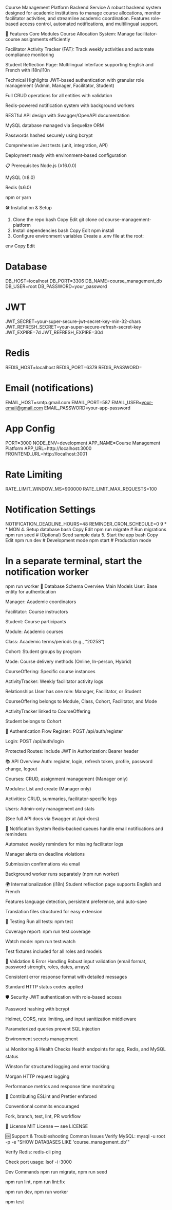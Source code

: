 Course Management Platform Backend Service
A robust backend system designed for academic institutions to manage course allocations, monitor facilitator activities, and streamline academic coordination. Features role-based access control, automated notifications, and multilingual support.

🚀 Features
Core Modules
Course Allocation System: Manage facilitator-course assignments efficiently

Facilitator Activity Tracker (FAT): Track weekly activities and automate compliance monitoring

Student Reflection Page: Multilingual interface supporting English and French with i18n/l10n

Technical Highlights
JWT-based authentication with granular role management (Admin, Manager, Facilitator, Student)

Full CRUD operations for all entities with validation

Redis-powered notification system with background workers

RESTful API design with Swagger/OpenAPI documentation

MySQL database managed via Sequelize ORM

Passwords hashed securely using bcrypt

Comprehensive Jest tests (unit, integration, API)

Deployment ready with environment-based configuration

📋 Prerequisites
Node.js (≥16.0.0)

MySQL (≥8.0)

Redis (≥6.0)

npm or yarn

🛠 Installation & Setup
1. Clone the repo
bash
Copy
Edit
git clone <repository-url>
cd course-management-platform
2. Install dependencies
bash
Copy
Edit
npm install
3. Configure environment variables
Create a .env file at the root:

env
Copy
Edit
# Database
DB_HOST=localhost
DB_PORT=3306
DB_NAME=course_management_db
DB_USER=root
DB_PASSWORD=your_password

# JWT
JWT_SECRET=your-super-secure-jwt-secret-key-min-32-chars
JWT_REFRESH_SECRET=your-super-secure-refresh-secret-key
JWT_EXPIRE=7d
JWT_REFRESH_EXPIRE=30d

# Redis
REDIS_HOST=localhost
REDIS_PORT=6379
REDIS_PASSWORD=

# Email (notifications)
EMAIL_HOST=smtp.gmail.com
EMAIL_PORT=587
EMAIL_USER=your-email@gmail.com
EMAIL_PASSWORD=your-app-password

# App Config
PORT=3000
NODE_ENV=development
APP_NAME=Course Management Platform
APP_URL=http://localhost:3000
FRONTEND_URL=http://localhost:3001

# Rate Limiting
RATE_LIMIT_WINDOW_MS=900000
RATE_LIMIT_MAX_REQUESTS=100

# Notification Settings
NOTIFICATION_DEADLINE_HOURS=48
REMINDER_CRON_SCHEDULE=0 9 * * MON
4. Setup database
bash
Copy
Edit
npm run migrate         # Run migrations
npm run seed            # (Optional) Seed sample data
5. Start the app
bash
Copy
Edit
npm run dev             # Development mode
npm start               # Production mode

# In a separate terminal, start the notification worker
npm run worker
📖 Database Schema Overview
Main Models
User: Base entity for authentication

Manager: Academic coordinators

Facilitator: Course instructors

Student: Course participants

Module: Academic courses

Class: Academic terms/periods (e.g., “2025S”)

Cohort: Student groups by program

Mode: Course delivery methods (Online, In-person, Hybrid)

CourseOffering: Specific course instances

ActivityTracker: Weekly facilitator activity logs

Relationships
User has one role: Manager, Facilitator, or Student

CourseOffering belongs to Module, Class, Cohort, Facilitator, and Mode

ActivityTracker linked to CourseOffering

Student belongs to Cohort

🔐 Authentication Flow
Register: POST /api/auth/register

Login: POST /api/auth/login

Protected Routes: Include JWT in Authorization: Bearer <token> header

📚 API Overview
Auth: register, login, refresh token, profile, password change, logout

Courses: CRUD, assignment management (Manager only)

Modules: List and create (Manager only)

Activities: CRUD, summaries, facilitator-specific logs

Users: Admin-only management and stats

(See full API docs via Swagger at /api-docs)

🔔 Notification System
Redis-backed queues handle email notifications and reminders

Automated weekly reminders for missing facilitator logs

Manager alerts on deadline violations

Submission confirmations via email

Background worker runs separately (npm run worker)

🌍 Internationalization (i18n)
Student reflection page supports English and French

Features language detection, persistent preference, and auto-save

Translation files structured for easy extension

🧪 Testing
Run all tests: npm test

Coverage report: npm run test:coverage

Watch mode: npm run test:watch

Test fixtures included for all roles and models

📝 Validation & Error Handling
Robust input validation (email format, password strength, roles, dates, arrays)

Consistent error response format with detailed messages

Standard HTTP status codes applied

🛡️ Security
JWT authentication with role-based access

Password hashing with bcrypt

Helmet, CORS, rate limiting, and input sanitization middleware

Parameterized queries prevent SQL injection

Environment secrets management

📊 Monitoring & Health Checks
Health endpoints for app, Redis, and MySQL status

Winston for structured logging and error tracking

Morgan HTTP request logging

Performance metrics and response time monitoring

🤝 Contributing
ESLint and Prettier enforced

Conventional commits encouraged

Fork, branch, test, lint, PR workflow

📄 License
MIT License — see LICENSE

🆘 Support & Troubleshooting
Common Issues
Verify MySQL:
mysql -u root -p -e "SHOW DATABASES LIKE 'course_management_db'"

Verify Redis:
redis-cli ping

Check port usage:
lsof -i :3000

Dev Commands
npm run migrate, npm run seed

npm run lint, npm run lint:fix

npm run dev, npm run worker

npm test
